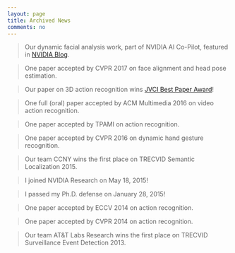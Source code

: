 ```yaml
---
layout: page
title: Archived News
comments: no
---
```


> Our dynamic facial analysis work, part of NVIDIA AI Co-Pilot, featured in [NVIDIA Blog](https://devblogs.nvidia.com/parallelforall/ai-co-pilot-rnn-dynamic-facial-analysis/).

> One paper accepted by CVPR 2017 on face alignment and head pose estimation. 

> Our paper on 3D action recognition wins [JVCI Best Paper Award](/publications/papers/jvci-best-paper-award.pdf)!

> One full (oral) paper accepted by ACM Multimedia 2016 on video action recognition.

> One paper accepted by TPAMI on action recognition. 

> One paper accepted by CVPR 2016 on dynamic hand gesture recognition.

> Our team CCNY wins the first place on TRECVID Semantic Localization 2015.

> I joined NVIDIA Research on May 18, 2015!

> I passed my Ph.D. defense on January 28, 2015!

> One paper accepted by ECCV 2014 on action recognition.

> One paper accepted by CVPR 2014 on action recognition.

> Our team AT&T Labs Research wins the first place on TRECVID Surveillance Event Detection 2013. 
